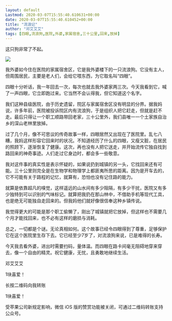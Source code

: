 ```yaml
---
layout: default
Lastmod: 2020-03-07T15:55:40.610631+00:00
date: 2020-03-07T15:55:40.610452+00:00
title: "流浪记"
author: "邓艾艾艾"
tags: [四眼,流浪狗,医院,外婆,家属宿舍,三十公里,回来,放掉]
---
```


这只狗非常了不起。

![](https://images.weserv.nl/?url=https%3A//mmbiz.qpic.cn/sz_mmbiz_jpg/ibMicKzGQHIbJWp6Bkfo793amCsm7fhZXyhds1VISIca0ickJXMTsaHS3vlmLr0EezTSAAtHpTOdp5L0bxYgfzpQQ/640%3Fwx_fmt%3Djpeg)

我外婆如今住在医院的家属宿舍区，它是我外婆楼下的一只流浪狗。它没有主人，但周围居民，主要是老人们，会给它喂东西，为它取名叫“四眼”。

  

四眼十分听话，我一年回去一次，每次也就去我外婆家两三次。今天我看到它，喊了一声四眼，它立即跑过来。它当然不会认得我，但它知道这个名字。

  

我们这种县级医院，由于历史遗留，院区与家属宿舍区没有明显的分界。据我妈说，许多年前，医院被投诉院区内有流浪狗，于是组织人把它赶走，但就是赶不走。最后只得让一个职工顺路带回老家，三十公里外，我们县唯一一个土家族自治乡的深山老林里放掉。

  

过了几个月，像不可思议的传奇故事一样，四眼居然又出现在了医院里。乱七八糟，我妈这样形容它回来时的状况。不知道经历了什么的四眼，又瘦又脏，在居民的照顾下，逐渐恢复了健康。这次，再也没有人把它送走，并开始流传它独自找到路回来的神奇事迹。人们走过它身边时，都会多一些敬意。

  

我对这件事的真实性是表示怀疑的，如果说扔到城镇的另一头，它找回来还有可能。三十公里则完全是在生物学和物理学上都匪夷所思的距离。因为是开车去的，它不可能有关于路程的记忆，就算有，恐怕也没有记住路的能力。

  

就算是依靠超凡的嗅觉，这样遥远的山水间有多少阻隔，有多少干扰，医院又有多少独特到可以识别的气味标记。就算把我扔在那山林中，不借助手机等现代工具，也是绝无可能独自走回来的。但我妈他们就好像很信奉这种乡镇传说。

  

我觉得更大的可能是那个职工偷懒了，刚出了城镇就把它放掉，但这样也不需要几个月才能找回来，也不必有这样的磨损与消耗。

  

总之，一切都是个谜。无论真相如何。这个故事已经令四眼得到了尊重，足够保护它在这个医院里生存下去。它已经至少7岁了，对流浪狗来说，已是难得的长寿。

  

今天我去看外婆，进出时需要扫码，量体温。而四眼在路卡间毫无阻碍地穿来穿去，像一个自由的精灵。祝它健康，无忧，且勇敢地继续生活。

  

邓艾艾艾

1块喜爱！

长按二维码向我转账

1块喜爱！

受苹果公司新规定影响，微信 iOS 版的赞赏功能被关闭，可通过二维码转账支持公众号。

